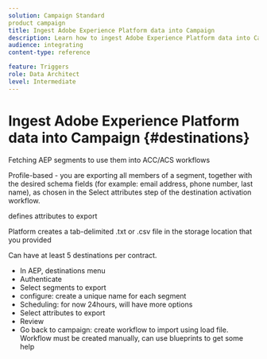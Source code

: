 ```yaml
---
solution: Campaign Standard
product campaign
title: Ingest Adobe Experience Platform data into Campaign
description: Learn how to ingest Adobe Experience Platform data into Campaign Standard.
audience: integrating
content-type: reference

feature: Triggers
role: Data Architect
level: Intermediate
---
```


# Ingest Adobe Experience Platform data into Campaign {#destinations}

Fetching AEP segments to use them into ACC/ACS workflows

Profile-based - you are exporting all members of a segment, together with the desired schema fields (for example: email address, phone number, last name), as chosen in the Select attributes step of the destination activation workflow.

defines attributes to export

Platform creates a tab-delimited .txt or .csv file in the storage location that you provided


Can have at least 5 destinations per contract.

- In AEP, destinations menu
- Authenticate
- Select segments to export
- configure: create a unique name for each segment
- Scheduling: for now 24hours, will have more options
- Select attributes to export
- Review
- Go back to campaign: create workflow to import using load file. Workflow must be created manually, can use blueprints to get some help

